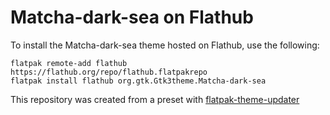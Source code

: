 # Matcha-dark-sea on Flathub

To install the Matcha-dark-sea theme hosted on Flathub, use the following:
```
flatpak remote-add flathub https://flathub.org/repo/flathub.flatpakrepo
flatpak install flathub org.gtk.Gtk3theme.Matcha-dark-sea
```

This repository was created from a preset with [flatpak-theme-updater](https://gitlab.com/Mek101/flatpak-theme-updater)